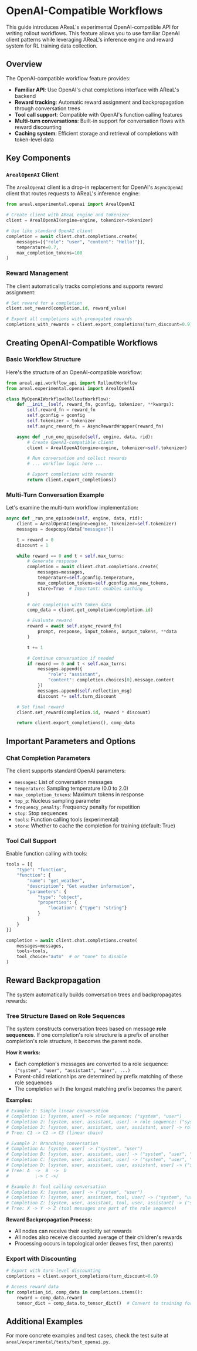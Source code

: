 # OpenAI-Compatible Workflows

This guide introduces AReaL's experimental OpenAI-compatible API for writing rollout
workflows. This feature allows you to use familiar OpenAI client patterns while
leveraging AReaL's inference engine and reward system for RL training data collection.

## Overview

The OpenAI-compatible workflow feature provides:

- **Familiar API**: Use OpenAI's chat completions interface with AReaL's backend
- **Reward tracking**: Automatic reward assignment and backpropagation through
  conversation trees
- **Tool call support**: Compatible with OpenAI's function calling features
- **Multi-turn conversations**: Built-in support for conversation flows with reward
  discounting
- **Caching system**: Efficient storage and retrieval of completions with token-level
  data

## Key Components

### `ArealOpenAI` Client

The `ArealOpenAI` client is a drop-in replacement for OpenAI's `AsyncOpenAI` client that
routes requests to AReaL's inference engine:

```python
from areal.experimental.openai import ArealOpenAI

# Create client with AReaL engine and tokenizer
client = ArealOpenAI(engine=engine, tokenizer=tokenizer)

# Use like standard OpenAI client
completion = await client.chat.completions.create(
    messages=[{"role": "user", "content": "Hello!"}],
    temperature=0.7,
    max_completion_tokens=100
)
```

### Reward Management

The client automatically tracks completions and supports reward assignment:

```python
# Set reward for a completion
client.set_reward(completion.id, reward_value)

# Export all completions with propagated rewards
completions_with_rewards = client.export_completions(turn_discount=0.9)
```

## Creating OpenAI-Compatible Workflows

### Basic Workflow Structure

Here's the structure of an OpenAI-compatible workflow:

```python
from areal.api.workflow_api import RolloutWorkflow
from areal.experimental.openai import ArealOpenAI

class MyOpenAIWorkflow(RolloutWorkflow):
    def __init__(self, reward_fn, gconfig, tokenizer, **kwargs):
        self.reward_fn = reward_fn
        self.gconfig = gconfig
        self.tokenizer = tokenizer
        self.async_reward_fn = AsyncRewardWrapper(reward_fn)

    async def _run_one_episode(self, engine, data, rid):
        # Create OpenAI-compatible client
        client = ArealOpenAI(engine=engine, tokenizer=self.tokenizer)

        # Run conversation and collect rewards
        # ... workflow logic here ...

        # Export completions with rewards
        return client.export_completions()
```

### Multi-Turn Conversation Example

Let's examine the multi-turn workflow implementation:

```python
async def _run_one_episode(self, engine, data, rid):
    client = ArealOpenAI(engine=engine, tokenizer=self.tokenizer)
    messages = deepcopy(data["messages"])

    t = reward = 0
    discount = 1

    while reward == 0 and t < self.max_turns:
        # Generate response
        completion = await client.chat.completions.create(
            messages=messages,
            temperature=self.gconfig.temperature,
            max_completion_tokens=self.gconfig.max_new_tokens,
            store=True  # Important: enables caching
        )

        # Get completion with token data
        comp_data = client.get_completion(completion.id)

        # Evaluate reward
        reward = await self.async_reward_fn(
            prompt, response, input_tokens, output_tokens, **data
        )

        t += 1

        # Continue conversation if needed
        if reward == 0 and t < self.max_turns:
            messages.append({
                "role": "assistant",
                "content": completion.choices[0].message.content
            })
            messages.append(self.reflection_msg)
            discount *= self.turn_discount

    # Set final reward
    client.set_reward(completion.id, reward * discount)

    return client.export_completions(), comp_data
```

## Important Parameters and Options

### Chat Completion Parameters

The client supports standard OpenAI parameters:

- `messages`: List of conversation messages
- `temperature`: Sampling temperature (0.0 to 2.0)
- `max_completion_tokens`: Maximum tokens in response
- `top_p`: Nucleus sampling parameter
- `frequency_penalty`: Frequency penalty for repetition
- `stop`: Stop sequences
- `tools`: Function calling tools (experimental)
- `store`: Whether to cache the completion for training (default: True)

### Tool Call Support

Enable function calling with tools:

```python
tools = [{
    "type": "function",
    "function": {
        "name": "get_weather",
        "description": "Get weather information",
        "parameters": {
            "type": "object",
            "properties": {
                "location": {"type": "string"}
            }
        }
    }
}]

completion = await client.chat.completions.create(
    messages=messages,
    tools=tools,
    tool_choice="auto"  # or "none" to disable
)
```

## Reward Backpropagation

The system automatically builds conversation trees and backpropagates rewards:

### Tree Structure Based on Role Sequences

The system constructs conversation trees based on message **role sequences**. If one
completion's role structure is a prefix of another completion's role structure, it
becomes the parent node.

**How it works:**

- Each completion's messages are converted to a role sequence:
  `("system", "user", "assistant", "user", ...)`
- Parent-child relationships are determined by prefix matching of these role sequences
- The completion with the longest matching prefix becomes the parent

**Examples:**

```python
# Example 1: Simple linear conversation
# Completion 1: [system, user] -> role sequence: ("system", "user")
# Completion 2: [system, user, assistant, user] -> role sequence: ("system", "user", "assistant", "user")
# Completion 3: [system, user, assistant, user, assistant, user] -> role sequence: ("system", "user", "assistant", "user", "assistant", "user")
# Tree: C1 -> C2 -> C3 (linear chain)

# Example 2: Branching conversation
# Completion A: [system, user] -> ("system", "user")
# Completion B: [system, user, assistant, user] -> ("system", "user", "assistant", "user")
# Completion C: [system, user, assistant, user] -> ("system", "user", "assistant", "user")
# Completion D: [system, user, assistant, user, assistant, user] -> ("system", "user", "assistant", "user", "assistant", "user")
# Tree: A  ->  B  ->  D
#          \-> C ->/

# Example 3: Tool calling conversation
# Completion X: [system, user] -> ("system", "user")
# Completion Y: [system, user, assistant, tool, user] -> ("system", "user", "assistant", "tool", "user")
# Completion Z: [system, user, assistant, tool, user, assistant] -> ("system", "user", "assistant", "tool", "user", "assistant")
# Tree: X -> Y -> Z (tool messages are part of the role sequence)
```

**Reward Backpropagation Process:**

- All nodes can receive their explicitly set rewards
- All nodes also receive discounted average of their children's rewards
- Processing occurs in topological order (leaves first, then parents)

### Export with Discounting

```python
# Export with turn-level discounting
completions = client.export_completions(turn_discount=0.9)

# Access reward data
for completion_id, comp_data in completions.items():
    reward = comp_data.reward
    tensor_dict = comp_data.to_tensor_dict()  # Convert to training format
```

## Additional Examples

For more concrete examples and test cases, check the test suite at
`areal/experimental/tests/test_openai.py`.
